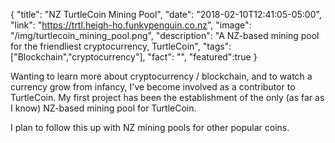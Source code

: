 {
  "title": "NZ TurtleCoin Mining Pool",
  "date": "2018-02-10T12:41:05-05:00",
  "link": "https://trtl.heigh-ho.funkypenguin.co.nz",
  "image": "/img/turtlecoin_mining_pool.png",
  "description": "A NZ-based mining pool for the friendliest cryptocurrency, TurtleCoin",
  "tags": ["Blockchain","cryptocurrency"],
  "fact": "",
  "featured":true
}

Wanting to learn more about cryptocurrency / blockchain, and to watch a currency grow from infancy, I've become involved as a contributor to TurtleCoin. My first project has been the establishment of the only (as far as I know) NZ-based mining pool for TurtleCoin.

I plan to follow this up with NZ mining pools for other popular coins.
